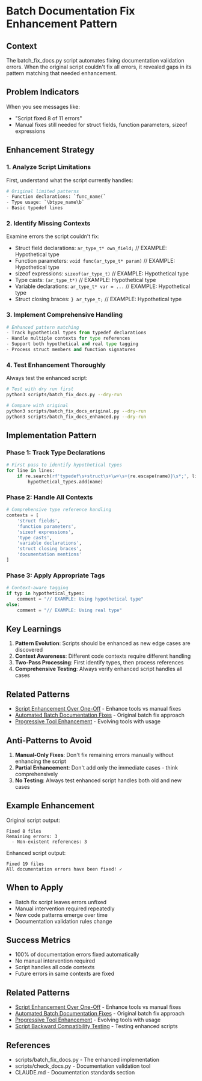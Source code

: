 # Batch Documentation Fix Enhancement Pattern

## Context

The batch_fix_docs.py script automates fixing documentation validation errors. When the original script couldn't fix all errors, it revealed gaps in its pattern matching that needed enhancement.

## Problem Indicators

When you see messages like:
- "Script fixed 8 of 11 errors" 
- Manual fixes still needed for struct fields, function parameters, sizeof expressions

## Enhancement Strategy

### 1. Analyze Script Limitations

First, understand what the script currently handles:
```python
# Original limited patterns
- Function declarations: `func_name(`
- Type usage: `\btype_name\b`
- Basic typedef lines
```

### 2. Identify Missing Contexts

Examine errors the script couldn't fix:
- Struct field declarations: `ar_type_t* own_field;`  // EXAMPLE: Hypothetical type
- Function parameters: `void func(ar_type_t* param)`  // EXAMPLE: Hypothetical type
- sizeof expressions: `sizeof(ar_type_t)`  // EXAMPLE: Hypothetical type
- Type casts: `(ar_type_t*)`  // EXAMPLE: Hypothetical type
- Variable declarations: `ar_type_t* var = ...`  // EXAMPLE: Hypothetical type
- Struct closing braces: `} ar_type_t;`  // EXAMPLE: Hypothetical type

### 3. Implement Comprehensive Handling

```python
# Enhanced pattern matching
- Track hypothetical types from typedef declarations
- Handle multiple contexts for type references
- Support both hypothetical and real type tagging
- Process struct members and function signatures
```

### 4. Test Enhancement Thoroughly

Always test the enhanced script:
```bash
# Test with dry run first
python3 scripts/batch_fix_docs.py --dry-run

# Compare with original
python3 scripts/batch_fix_docs_original.py --dry-run
python3 scripts/batch_fix_docs_enhanced.py --dry-run
```

## Implementation Pattern

### Phase 1: Track Type Declarations
```python
# First pass to identify hypothetical types
for line in lines:
    if re.search(rf'typedef\s+struct\s+\w+\s+{re.escape(name)}\s*;', line):
        hypothetical_types.add(name)
```

### Phase 2: Handle All Contexts
```python
# Comprehensive type reference handling
contexts = [
    'struct fields',
    'function parameters', 
    'sizeof expressions',
    'type casts',
    'variable declarations',
    'struct closing braces',
    'documentation mentions'
]
```

### Phase 3: Apply Appropriate Tags
```python
# Context-aware tagging
if typ in hypothetical_types:
    comment = "// EXAMPLE: Using hypothetical type"
else:
    comment = "// EXAMPLE: Using real type"
```

## Key Learnings

1. **Pattern Evolution**: Scripts should be enhanced as new edge cases are discovered
2. **Context Awareness**: Different code contexts require different handling
3. **Two-Pass Processing**: First identify types, then process references
4. **Comprehensive Testing**: Always verify enhanced script handles all cases

## Related Patterns

- [Script Enhancement Over One-Off](script-enhancement-over-one-off.md) - Enhance tools vs manual fixes
- [Automated Batch Documentation Fixes](automated-batch-documentation-fixes.md) - Original batch fix approach
- [Progressive Tool Enhancement](progressive-tool-enhancement.md) - Evolving tools with usage

## Anti-Patterns to Avoid

1. **Manual-Only Fixes**: Don't fix remaining errors manually without enhancing the script
2. **Partial Enhancement**: Don't add only the immediate cases - think comprehensively
3. **No Testing**: Always test enhanced script handles both old and new cases

## Example Enhancement

Original script output:
```
Fixed 8 files
Remaining errors: 3
  - Non-existent references: 3
```

Enhanced script output:
```
Fixed 19 files
All documentation errors have been fixed! ✓
```

## When to Apply

- Batch fix script leaves errors unfixed
- Manual intervention required repeatedly
- New code patterns emerge over time
- Documentation validation rules change

## Success Metrics

- 100% of documentation errors fixed automatically
- No manual intervention required
- Script handles all code contexts
- Future errors in same contexts are fixed

## Related Patterns

- [Script Enhancement Over One-Off](script-enhancement-over-one-off.md) - Enhance tools vs manual fixes
- [Automated Batch Documentation Fixes](automated-batch-documentation-fixes.md) - Original batch fix approach
- [Progressive Tool Enhancement](progressive-tool-enhancement.md) - Evolving tools with usage
- [Script Backward Compatibility Testing](script-backward-compatibility-testing.md) - Testing enhanced scripts

## References

- scripts/batch_fix_docs.py - The enhanced implementation
- scripts/check_docs.py - Documentation validation tool
- CLAUDE.md - Documentation standards section